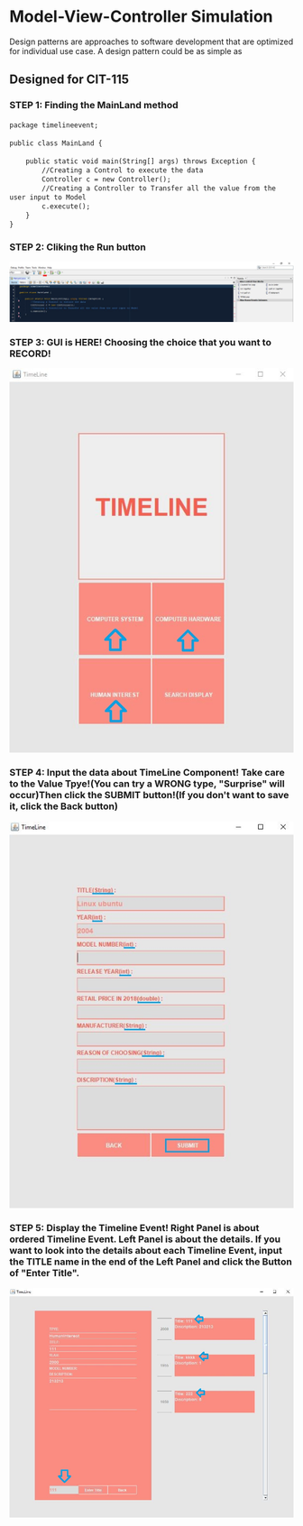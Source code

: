 # Model-View-Controller Simulation

Design patterns are approaches to software development that are optimized for individual use case. A design pattern could be as simple as

## Designed for CIT-115

### STEP 1: Finding the MainLand method

    package timelineevent;

    public class MainLand {

        public static void main(String[] args) throws Exception {
            //Creating a Control to execute the data
            Controller c = new Controller();
            //Creating a Controller to Transfer all the value from the user input to Model
            c.execute();
        }
    }

### STEP 2: Cliking the Run button

![Run Button](runbutton.JPG)


### STEP 3: GUI is HERE! Choosing the choice that you want to RECORD!

![Choose Choice](choice.JPG)

### STEP 4: Input the data about TimeLine Component! Take care to the Value Tpye!(You can try a WRONG type, "Surprise" will occur)Then click the SUBMIT button!(If you don't want to save it, click the Back button)

![Input Value](input.JPG)

### STEP 5: Display the Timeline Event! Right Panel is about ordered Timeline Event. Left Panel is about the details. If you want to look into the details about each Timeline Event, input the TITLE name in the end of the Left Panel and click the Button of "Enter Title".

![Display Timeline](display.JPG)
